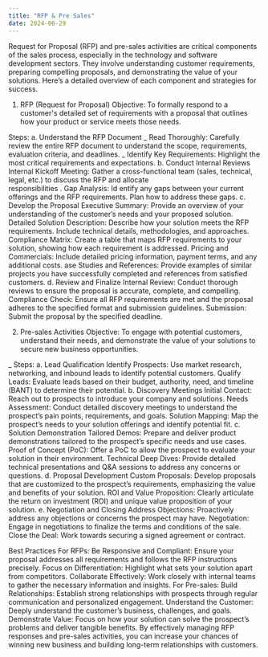 ```yaml
---
title: "RFP & Pre Sales"
date: 2024-06-29
---
```


Request for Proposal (RFP) and pre-sales activities are critical components of the sales process, especially in the technology and software development sectors. They involve understanding customer requirements, preparing compelling proposals, and demonstrating the value of your solutions. Here’s a detailed overview of each component and strategies for success.

1. RFP (Request for Proposal)
Objective: To formally respond to a customer's detailed set of requirements with a proposal that outlines how your product or service meets those needs.

 Steps:
 a. Understand the RFP Document
  _ Read Thoroughly: Carefully review the entire RFP document to understand the scope, requirements, evaluation criteria, and 
 deadlines.
  _ Identify Key Requirements: Highlight the most critical requirements and expectations.
 b. Conduct Internal Reviews
 Internal Kickoff Meeting: Gather a cross-functional team (sales, technical, legal, etc.) to discuss the RFP and allocate  
 responsibilities .
 Gap Analysis: Id
  entify any gaps between your current offerings and the RFP requirements. Plan how to address these gaps.
 c. Develop the Proposal
 Executive Summary: Provide an overview of your understanding of the customer’s needs and your proposed solution.
 Detailed Solution Description: Describe how your solution meets the RFP requirements. Include technical details, 
 methodologies, and approaches.
 Compliance Matrix: Create a table that maps RFP requirements to your solution, showing how each requirement is addressed.
 Pricing and Commercials: Include detailed pricing information, payment terms, and any additional costs.
 ase Studies and References: Provide examples of similar projects you have successfully completed and references from 
 satisfied customers.
 d. Review and Finalize
 Internal Review: Conduct thorough reviews to ensure the proposal is accurate, complete, and compelling.
 Compliance Check: Ensure all RFP requirements are met and the proposal adheres to the specified format and submission 
 guidelines.
 Submission: Submit the proposal by the specified deadline.
    
  


2. Pre-sales Activities
Objective: To engage with potential customers, understand their needs, and demonstrate the value of your solutions to secure new business opportunities.

 _ Steps:
 a. Lead Qualification
 Identify Prospects: Use market research, networking, and inbound leads to identify potential customers. Qualify Leads: 
 Evaluate leads based on their budget, authority, need, and timeline (BANT) to determine their potential.
 b. Discovery Meetings
 Initial Contact: Reach out to prospects to introduce your company and solutions.
 Needs Assessment: Conduct detailed discovery meetings to understand the prospect’s pain points, requirements, and goals.
 Solution Mapping: Map the prospect’s needs to your solution offerings and identify potential fit.
 c. Solution Demonstration
 Tailored Demos: Prepare and deliver product demonstrations tailored to the prospect’s specific needs and use cases.
 Proof of Concept (PoC): Offer a PoC to allow the prospect to evaluate your solution in their environment.
 Technical Deep Dives: Provide detailed technical presentations and Q&A sessions to address any concerns or questions.
 d. Proposal Development
 Custom Proposals: Develop proposals that are customized to the prospect’s requirements, emphasizing the value and benefits 
 of your solution.
 ROI and Value Proposition: Clearly articulate the return on investment (ROI) and unique value proposition of your solution.
 e. Negotiation and Closing
 Address Objections: Proactively address any objections or concerns the prospect may have.
 Negotiation: Engage in negotiations to finalize the terms and conditions of the sale.
 Close the Deal: Work towards securing a signed agreement or contract.

Best Practices
For RFPs:
Be Responsive and Compliant: Ensure your proposal addresses all requirements and follows the RFP instructions precisely.
Focus on Differentiation: Highlight what sets your solution apart from competitors.
Collaborate Effectively: Work closely with internal teams to gather the necessary information and insights.
For Pre-sales:
Build Relationships: Establish strong relationships with prospects through regular communication and personalized engagement.
Understand the Customer: Deeply understand the customer’s business, challenges, and goals.
Demonstrate Value: Focus on how your solution can solve the prospect’s problems and deliver tangible benefits.
By effectively managing RFP responses and pre-sales activities, you can increase your chances of winning new business and building long-term relationships with customers.
